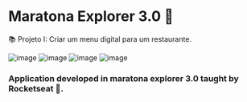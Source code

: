 # Maratona Explorer 3.0 🌟 

📚 Projeto I: Criar um menu digital para um restaurante.

![image](https://user-images.githubusercontent.com/93353985/183502543-98bea718-c67c-494c-ab07-eb86680bf61d.png)
![image](https://user-images.githubusercontent.com/93353985/183502588-3fe63663-de2e-4dc2-89f5-10d89a0c355a.png)
![image](https://user-images.githubusercontent.com/93353985/183502631-3ed9bcac-3e95-44ad-b4ca-b9fdb1490078.png)
![image](https://user-images.githubusercontent.com/93353985/183502905-cacfbdbc-1444-4073-a28e-400e0aff2e9c.png)

### Application developed in maratona explorer 3.0 taught by Rocketseat 🚀.
